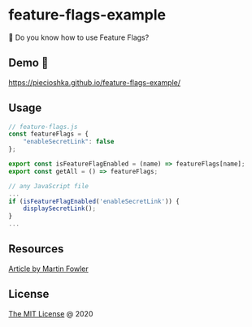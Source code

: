 # feature-flags-example

:ledger: Do you know how to use Feature Flags?

## Demo 🎉

<https://piecioshka.github.io/feature-flags-example/>

## Usage

```js
// feature-flags.js
const featureFlags = {
    "enableSecretLink": false
};

export const isFeatureFlagEnabled = (name) => featureFlags[name];
export const getAll = () => featureFlags;
```

```js
// any JavaScript file
...
if (isFeatureFlagEnabled('enableSecretLink')) {
    displaySecretLink();
}
...
```

## Resources

[Article by Martin Fowler](https://www.martinfowler.com/articles/feature-toggles.html)

## License

[The MIT License](http://piecioshka.mit-license.org) @ 2020

